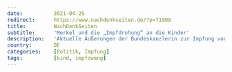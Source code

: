 ```yaml
---
date:          2021-04-29
redirect:      https://www.nachdenkseiten.de/?p=71998
title:         NachDenkSeiten
subtitle:      'Merkel und die „Impfdrohung“ an die Kinder'
description:   'Aktuelle Äußerungen der Bundeskanzlerin zur Impfung von Kindern könnten viele Eltern verstören. Zudem könnte dadurch indirekt eine Verlängerung des aktuellen, rechtlich fragwürdigen Zustands angestrebt und verteidigt werden. Von Tobias Riegel.'
country:       DE
categories:    [Politik, Impfung]
tags:          [kind, impfzwang]
---
```

